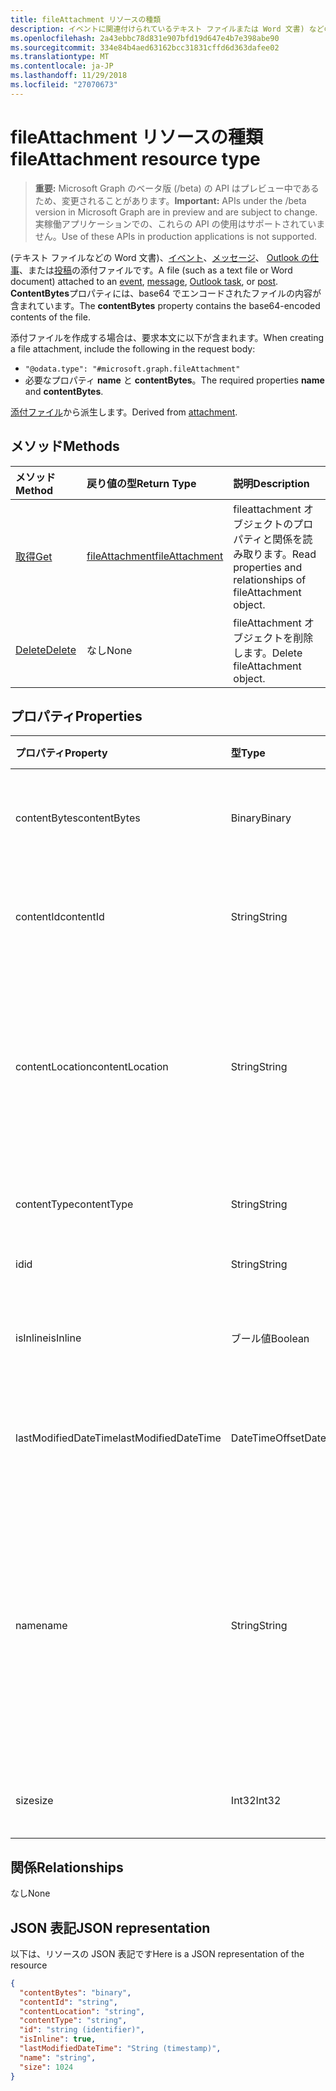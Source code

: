 ```yaml
---
title: fileAttachment リソースの種類
description: イベントに関連付けられているテキスト ファイルまたは Word 文書) などのファイル
ms.openlocfilehash: 2a43ebbc78d831e907bfd19d647e4b7e398abe90
ms.sourcegitcommit: 334e84b4aed63162bcc31831cffd6d363dafee02
ms.translationtype: MT
ms.contentlocale: ja-JP
ms.lasthandoff: 11/29/2018
ms.locfileid: "27070673"
---
```

# <a name="fileattachment-resource-type"></a><span data-ttu-id="77244-103">fileAttachment リソースの種類</span><span class="sxs-lookup"><span data-stu-id="77244-103">fileAttachment resource type</span></span>

> <span data-ttu-id="77244-104">**重要:** Microsoft Graph のベータ版 (/beta) の API はプレビュー中であるため、変更されることがあります。</span><span class="sxs-lookup"><span data-stu-id="77244-104">**Important:** APIs under the /beta version in Microsoft Graph are in preview and are subject to change.</span></span> <span data-ttu-id="77244-105">実稼働アプリケーションでの、これらの API の使用はサポートされていません。</span><span class="sxs-lookup"><span data-stu-id="77244-105">Use of these APIs in production applications is not supported.</span></span>

<span data-ttu-id="77244-106">(テキスト ファイルなどの Word 文書)、[イベント](../resources/event.md)、[メッセージ](../resources/message.md)、 [Outlook の仕事](../resources/outlooktask.md)、または[投稿](../resources/post.md)の添付ファイルです。</span><span class="sxs-lookup"><span data-stu-id="77244-106">A file (such as a text file or Word document) attached to an [event](../resources/event.md), [message](../resources/message.md), [Outlook task](../resources/outlooktask.md), or [post](../resources/post.md).</span></span> <span data-ttu-id="77244-107">**ContentBytes**プロパティには、base64 でエンコードされたファイルの内容が含まれています。</span><span class="sxs-lookup"><span data-stu-id="77244-107">The  **contentBytes** property contains the base64-encoded contents of the file.</span></span>  

<span data-ttu-id="77244-108">添付ファイルを作成する場合は、要求本文に以下が含まれます。</span><span class="sxs-lookup"><span data-stu-id="77244-108">When creating a file attachment, include the following in the request body:</span></span>

* `"@odata.type": "#microsoft.graph.fileAttachment"`
* <span data-ttu-id="77244-109">必要なプロパティ **name** と **contentBytes**。</span><span class="sxs-lookup"><span data-stu-id="77244-109">The required properties **name** and **contentBytes**.</span></span>

<span data-ttu-id="77244-110">[添付ファイル](attachment.md)から派生します。</span><span class="sxs-lookup"><span data-stu-id="77244-110">Derived from [attachment](attachment.md).</span></span>

## <a name="methods"></a><span data-ttu-id="77244-111">メソッド</span><span class="sxs-lookup"><span data-stu-id="77244-111">Methods</span></span>

| <span data-ttu-id="77244-112">メソッド</span><span class="sxs-lookup"><span data-stu-id="77244-112">Method</span></span>       | <span data-ttu-id="77244-113">戻り値の型</span><span class="sxs-lookup"><span data-stu-id="77244-113">Return Type</span></span>  |<span data-ttu-id="77244-114">説明</span><span class="sxs-lookup"><span data-stu-id="77244-114">Description</span></span>|
|:---------------|:--------|:----------|
|[<span data-ttu-id="77244-115">取得</span><span class="sxs-lookup"><span data-stu-id="77244-115">Get</span></span>](../api/attachment-get.md) | [<span data-ttu-id="77244-116">fileAttachment</span><span class="sxs-lookup"><span data-stu-id="77244-116">fileAttachment</span></span>](fileattachment.md) |<span data-ttu-id="77244-117">fileattachment オブジェクトのプロパティと関係を読み取ります。</span><span class="sxs-lookup"><span data-stu-id="77244-117">Read properties and relationships of fileAttachment object.</span></span>|
|[<span data-ttu-id="77244-118">Delete</span><span class="sxs-lookup"><span data-stu-id="77244-118">Delete</span></span>](../api/attachment-delete.md) | <span data-ttu-id="77244-119">なし</span><span class="sxs-lookup"><span data-stu-id="77244-119">None</span></span> |<span data-ttu-id="77244-120">fileAttachment オブジェクトを削除します。</span><span class="sxs-lookup"><span data-stu-id="77244-120">Delete fileAttachment object.</span></span> |

## <a name="properties"></a><span data-ttu-id="77244-121">プロパティ</span><span class="sxs-lookup"><span data-stu-id="77244-121">Properties</span></span>
| <span data-ttu-id="77244-122">プロパティ</span><span class="sxs-lookup"><span data-stu-id="77244-122">Property</span></span>     | <span data-ttu-id="77244-123">型</span><span class="sxs-lookup"><span data-stu-id="77244-123">Type</span></span>   |<span data-ttu-id="77244-124">説明</span><span class="sxs-lookup"><span data-stu-id="77244-124">Description</span></span>|
|:---------------|:--------|:----------|
|<span data-ttu-id="77244-125">contentBytes</span><span class="sxs-lookup"><span data-stu-id="77244-125">contentBytes</span></span>|<span data-ttu-id="77244-126">Binary</span><span class="sxs-lookup"><span data-stu-id="77244-126">Binary</span></span>|<span data-ttu-id="77244-127">base64 でエンコードされたファイルの内容。</span><span class="sxs-lookup"><span data-stu-id="77244-127">The base64-encoded contents of the file.</span></span>|
|<span data-ttu-id="77244-128">contentId</span><span class="sxs-lookup"><span data-stu-id="77244-128">contentId</span></span>|<span data-ttu-id="77244-129">String</span><span class="sxs-lookup"><span data-stu-id="77244-129">String</span></span>|<span data-ttu-id="77244-130">Exchange ストア内の添付ファイルの ID。</span><span class="sxs-lookup"><span data-stu-id="77244-130">The ID of the attachment in the Exchange store.</span></span>|
|<span data-ttu-id="77244-131">contentLocation</span><span class="sxs-lookup"><span data-stu-id="77244-131">contentLocation</span></span>|<span data-ttu-id="77244-132">String</span><span class="sxs-lookup"><span data-stu-id="77244-132">String</span></span>|<span data-ttu-id="77244-133">添付ファイルのコンテンツの場所に対応する Uniform Resource Identifier (URI)。</span><span class="sxs-lookup"><span data-stu-id="77244-133">The Uniform Resource Identifier (URI) that corresponds to the location of the content of the attachment.</span></span>|
|<span data-ttu-id="77244-134">contentType</span><span class="sxs-lookup"><span data-stu-id="77244-134">contentType</span></span>|<span data-ttu-id="77244-135">String</span><span class="sxs-lookup"><span data-stu-id="77244-135">String</span></span>|<span data-ttu-id="77244-136">添付ファイルのコンテンツ タイプ。</span><span class="sxs-lookup"><span data-stu-id="77244-136">The content type of the attachment.</span></span>|
|<span data-ttu-id="77244-137">id</span><span class="sxs-lookup"><span data-stu-id="77244-137">id</span></span>|<span data-ttu-id="77244-138">String</span><span class="sxs-lookup"><span data-stu-id="77244-138">String</span></span>|<span data-ttu-id="77244-139">添付ファイル ID。</span><span class="sxs-lookup"><span data-stu-id="77244-139">The attachment ID.</span></span>|
|<span data-ttu-id="77244-140">isInline</span><span class="sxs-lookup"><span data-stu-id="77244-140">isInline</span></span>|<span data-ttu-id="77244-141">ブール値</span><span class="sxs-lookup"><span data-stu-id="77244-141">Boolean</span></span>|<span data-ttu-id="77244-142">インライン添付ファイルの場合、true に設定します。</span><span class="sxs-lookup"><span data-stu-id="77244-142">Set to true if this is an inline attachment.</span></span>|
|<span data-ttu-id="77244-143">lastModifiedDateTime</span><span class="sxs-lookup"><span data-stu-id="77244-143">lastModifiedDateTime</span></span>|<span data-ttu-id="77244-144">DateTimeOffset</span><span class="sxs-lookup"><span data-stu-id="77244-144">DateTimeOffset</span></span>|<span data-ttu-id="77244-145">添付ファイルが最後に変更された日時です。</span><span class="sxs-lookup"><span data-stu-id="77244-145">The date and time when the attachment was last modified.</span></span>|
|<span data-ttu-id="77244-146">name</span><span class="sxs-lookup"><span data-stu-id="77244-146">name</span></span>|<span data-ttu-id="77244-147">String</span><span class="sxs-lookup"><span data-stu-id="77244-147">String</span></span>|<span data-ttu-id="77244-148">埋め込み添付ファイルを表すアイコンの下に表示されるテキストを表す名前。これは、実際のファイル名にする必要はありません。</span><span class="sxs-lookup"><span data-stu-id="77244-148">The name representing the text that is displayed below the icon representing the embedded attachment.This does not need to be the actual file name.</span></span>|
|<span data-ttu-id="77244-149">size</span><span class="sxs-lookup"><span data-stu-id="77244-149">size</span></span>|<span data-ttu-id="77244-150">Int32</span><span class="sxs-lookup"><span data-stu-id="77244-150">Int32</span></span>|<span data-ttu-id="77244-151">添付ファイルのバイト単位のサイズ。</span><span class="sxs-lookup"><span data-stu-id="77244-151">The size in bytes of the attachment.</span></span>|

## <a name="relationships"></a><span data-ttu-id="77244-152">関係</span><span class="sxs-lookup"><span data-stu-id="77244-152">Relationships</span></span>
<span data-ttu-id="77244-153">なし</span><span class="sxs-lookup"><span data-stu-id="77244-153">None</span></span>


## <a name="json-representation"></a><span data-ttu-id="77244-154">JSON 表記</span><span class="sxs-lookup"><span data-stu-id="77244-154">JSON representation</span></span>

<span data-ttu-id="77244-155">以下は、リソースの JSON 表記です</span><span class="sxs-lookup"><span data-stu-id="77244-155">Here is a JSON representation of the resource</span></span>

<!-- {
  "blockType": "resource",
  "optionalProperties": [

  ],
  "@odata.type": "microsoft.graph.fileAttachment"
}-->

```json
{
  "contentBytes": "binary",
  "contentId": "string",
  "contentLocation": "string",
  "contentType": "string",
  "id": "string (identifier)",
  "isInline": true,
  "lastModifiedDateTime": "String (timestamp)",
  "name": "string",
  "size": 1024
}

```

<!-- uuid: 8fcb5dbc-d5aa-4681-8e31-b001d5168d79
2015-10-25 14:57:30 UTC -->
<!-- {
  "type": "#page.annotation",
  "description": "fileAttachment resource",
  "keywords": "",
  "section": "documentation",
  "tocPath": ""
}-->
